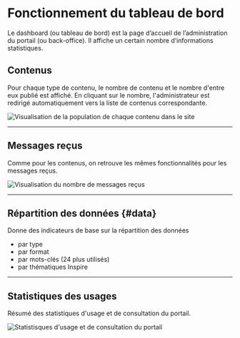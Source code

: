 # Fonctionnement du tableau de bord

Le dashboard \(ou tableau de bord\) est la page d’accueil de l’administration du portail \(ou back-office\). Il affiche un certain nombre d’informations statistiques. 

## Contenus

Pour chaque type de contenu, le nombre de contenu et le nombre d'entre eux publié est affiché. En cliquant sur le nombre, l'administrateur est redirigé automatiquement vers la liste de contenus correspondante.

![Visualisation de la population de chaque contenu dans le site](/assets/back_dashboard_contents.png)

---

## Messages reçus

Comme pour les contenus, on retrouve les mêmes fonctionnalités pour les messages reçus.

![Visualisation du nombre de messages reçus](/assets/back_dashboard_messages.png)

---

## Répartition des données {#data}

Donne des indicateurs de base sur la répartition des données
* par type
* par format
* par mots-clés (24 plus utilisés)
* par thématiques Inspire

---

## Statistiques des usages

Résumé des statistiques d'usage et de consultation du portail.

![Statistisques d'usage et de consultation du portail](/assets/back_dashboard_usages.png)